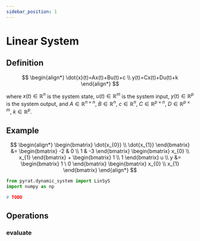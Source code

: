 ```yaml
---
sidebar_position: 1
---
```


# Linear System

## Definition

$$
\begin{align*}
\dot{x}(t)=Ax(t)+Bu(t)+c \\
y(t)=Cx(t)+Du(t)+k
\end{align*}
$$

where $x(t) \in \mathbb{R}^{n}$ is the system state, $u(t) \in \mathbb{R}^{m}$ is the system input, $y(t) \in
\mathbb{R}^{p}$ is the system output, and $A \in \mathbb{R}^{n \times n}$, $B \in \mathbb{R}^{n}$, $c \in
\mathbb{R}^{n}$, $C \in \mathbb{R}^{p \times n}$, $D \in \mathbb{R}^{p \times m}$, $k \in \mathbb{R}^{p}$.

## Example

$$
\begin{align*}
\begin{bmatrix}
\dot{x_{0}} \\
\dot{x_{1}}
\end{bmatrix} &=
\begin{bmatrix}
-2 & 0 \\
1 & -3
\end{bmatrix}
\begin{bmatrix}
x_{0} \\
x_{1}
\end{bmatrix} +
\begin{bmatrix}
1 \\
1
\end{bmatrix} u \\
y &=
\begin{bmatrix}
1 \ 0
\end{bmatrix}
\begin{bmatrix}
x_{0} \\
x_{1}
\end{bmatrix}
\end{align*}
$$

```python
from pyrat.dynamic_system import LinSyS
import numpy as np

# TODO
```

## Operations

### evaluate